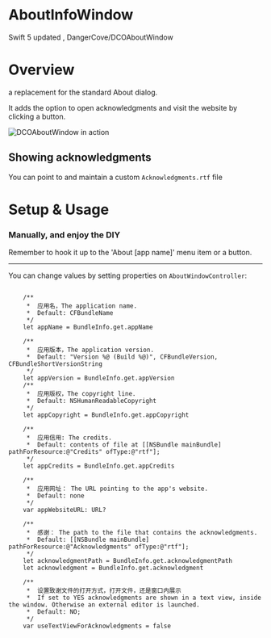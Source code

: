 # AboutInfoWindow
Swift 5 updated , DangerCove/DCOAboutWindow



# Overview

a replacement for the standard About dialog.

It adds the option to open acknowledgments and visit the website by clicking a button.

![DCOAboutWindow in action](https://raw.github.com/DangerCove/DCOAboutWindow/master/screenshots/DCOAboutWindow.png)


## Showing acknowledgments

You can point to and maintain a custom `Acknowledgments.rtf` file

# Setup & Usage

### Manually, and enjoy the DIY

Remember to hook it up to the 'About [app name]' menu item or a button.

<hr>


You can change values by setting properties on `AboutWindowController`:

```

    /**
     *  应用名，The application name.
     *  Default: CFBundleName
     */
    let appName = BundleInfo.get.appName

    /**
     *  应用版本，The application version.
     *  Default: "Version %@ (Build %@)", CFBundleVersion, CFBundleShortVersionString
     */
    let appVersion = BundleInfo.get.appVersion
    /**
     *  应用版权，The copyright line.
     *  Default: NSHumanReadableCopyright
     */
    let appCopyright = BundleInfo.get.appCopyright

    /**
     *  应用信用: The credits.
     *  Default: contents of file at [[NSBundle mainBundle] pathForResource:@"Credits" ofType:@"rtf"];
     */
    let appCredits = BundleInfo.get.appCredits

    /**
     *  应用网址： The URL pointing to the app's website.
     *  Default: none
     */
    var appWebsiteURL: URL?

    /**
     *  感谢： The path to the file that contains the acknowledgments.
     *  Default: [[NSBundle mainBundle] pathForResource:@"Acknowledgments" ofType:@"rtf"];
     */
    let acknowledgmentPath = BundleInfo.get.acknowledgmentPath
    let acknowledgment = BundleInfo.get.acknowledgment

    /**
     *  设置致谢文件的打开方式，打开文件，还是窗口内展示
     *  If set to YES acknowledgments are shown in a text view, inside the window. Otherwise an external editor is launched.
     *  Default: NO;
     */
    var useTextViewForAcknowledgments = false

```